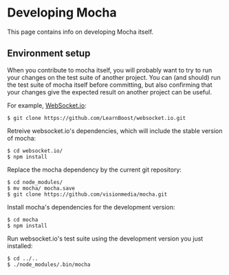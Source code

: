 # Developing Mocha

This page contains info on developing Mocha itself.

## Environment setup

When you contribute to mocha itself, you will probably want to try to run your changes on the test suite of another project. You can (and should) run the test suite of mocha itself before committing, but also confirming that your changes give the expected result on another project can be useful.

For example, [WebSocket.io](https://github.com/LearnBoost/websocket.io/):

    $ git clone https://github.com/LearnBoost/websocket.io.git

Retreive websocket.io's dependencies, which will include the stable version of mocha:

    $ cd websocket.io/
    $ npm install

Replace the mocha dependency by the current git repository:

    $ cd node_modules/
    $ mv mocha/ mocha.save
    $ git clone https://github.com/visionmedia/mocha.git

Install mocha's dependencies for the development version:

    $ cd mocha
    $ npm install

Run websocket.io's test suite using the development version you just installed:

    $ cd ../.. 
    $ ./node_modules/.bin/mocha
